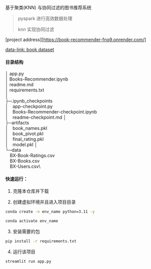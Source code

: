 基于聚类(KNN) 与协同过滤的图书推荐系统

> pyspark 进行高效数据处理
>
> knn 实现协同过滤

[project address][https://book-recommender-fnq9.onrender.com/]

[data-link: book dataset](https://www.kaggle.com/datasets/ra4u12/bookrecommendation/data)

#### 目录结构

│  app.py\
│  Books-Recommender.ipynb  
│  readme.md\
│  requirements.txt\
│  
├─.ipynb_checkpoints\
│&emsp;app-checkpoint.py\
│&emsp;Books-Recommender-checkpoint.ipynb\
│&emsp;readme-checkpoint.md
│      
├─artifacts\
│&emsp;book_names.pkl\
│&emsp;book_pivot.pkl\
│&emsp;final_rating.pkl\
│&emsp;model.pkl
│      
└─data\
     &emsp;BX-Book-Ratings.csv\
     &emsp;BX-Books.csv\
     &emsp;BX-Users.csv\
        
   

#### 快速运行：

1. 克隆本仓库并下载

2. 创建虚拟环境并且进入项目目录

```bash
conda create -n env_name python=3.11 -y
```

```bash
conda activate env_name
```

3. 安装需要的包

```bash
pip install -r requirements.txt
```

4. 运行该项目

```bash
streamlit run app.py
```

